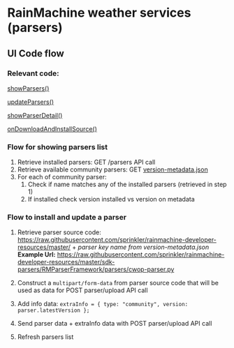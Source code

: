 # RainMachine weather services (parsers)

## UI Code flow

### Relevant code: 

 [showParsers()](https://github.com/sprinkler/rainmachine-web-ui/blob/next/js/ui-weather-settings.js#L94)

 [updateParsers()](https://github.com/sprinkler/rainmachine-web-ui/blob/next/js/ui-weather-settings.js#L149)

 [showParserDetail()](https://github.com/sprinkler/rainmachine-web-ui/blob/next/js/ui-weather-settings.js#L149)

 [onDownloadAndInstallSource()](https://github.com/sprinkler/rainmachine-web-ui/blob/f64348c4125f99d417e0d114fbc658c875ebac7c/js/ui-weather-settings.js#L394)

### Flow for showing parsers list

1. Retrieve installed parsers: GET /parsers API call
2. Retrieve available community parsers: GET [version-metadata.json](https://raw.githubusercontent.com/sprinkler/rainmachine-developer-resources/master/version-metadata.json)
3. For each of community parser:
   1. Check if name matches any of the installed parsers (retrieved in step 1)
   2. If installed check version installed vs version on metadata

### Flow to install and update a parser

1. Retrieve parser source code: https://raw.githubusercontent.com/sprinkler/rainmachine-developer-resources/master/ + *parser key name from version-metadata.json*    
**Example Url:** https://raw.githubusercontent.com/sprinkler/rainmachine-developer-resources/master/sdk-parsers/RMParserFramework/parsers/cwop-parser.py

2. Construct a ```multipart/form-data``` from parser source code that will be used as data for POST parser/upload API call
3. Add info data: ```extraInfo = {
                    type: "community",
                    version: parser.latestVersion
                };```
4. Send parser data + extraInfo data with POST parser/upload API call
5. Refresh parsers list



